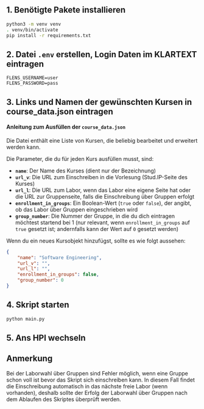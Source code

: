 ## 1. Benötigte Pakete installieren

```sh
python3 -m venv venv
. venv/bin/activate
pip install -r requirements.txt
```

## 2. Datei `.env` erstellen, Login Daten im KLARTEXT eintragen

```env
FLENS_USERNAME=user
FLENS_PASSWORD=pass
```

## 3. Links und Namen der gewünschten Kursen in course_data.json eintragen

#### Anleitung zum Ausfüllen der `course_data.json`

Die Datei enthält eine Liste von Kursen, die beliebig bearbeitet und erweitert werden kann.

Die Parameter, die du für jeden Kurs ausfüllen musst, sind:
- **`name`**: Der Name des Kurses (dient nur der Bezeichnung)
- **`url_v`**: Die URL zum Einschreiben in die Vorlesung (Stud.IP-Seite des Kurses)
- **`url_l`**: Die URL zum Labor, wenn das Labor eine eigene Seite hat oder die URL zur Gruppenseite, falls die Einschreibung über Gruppen erfolgt
- **`enrollment_in_groups`**: Ein Boolean-Wert (`true` oder `false`), der angibt, ob das Labor über Gruppen eingeschrieben wird
- **`group_number`**: Die Nummer der Gruppe, in die du dich eintragen möchtest startend bei 1 (nur relevant, wenn `enrollment_in_groups` auf `true` gesetzt ist; andernfalls kann der Wert auf `0` gesetzt werden)

Wenn du ein neues Kursobjekt hinzufügst, sollte es wie folgt aussehen:

```json
{
    "name": "Software Engineering",
    "url_v": "",
    "url_l": "",
    "enrollment_in_groups": false,
    "group_number": 0
}
```

## 4. Skript starten

```sh
python main.py
```

## 5. Ans HPI wechseln

## Anmerkung

Bei der Laborwahl über Gruppen sind Fehler möglich, wenn eine Gruppe schon voll ist bevor das Skript sich einschreiben kann. In diesem Fall findet die Einschreibung automatisch in das nächste freie Labor (wenn vorhanden), deshalb sollte der Erfolg der Laborwahl über Gruppen nach dem Ablaufen des Skriptes überprüft werden.
